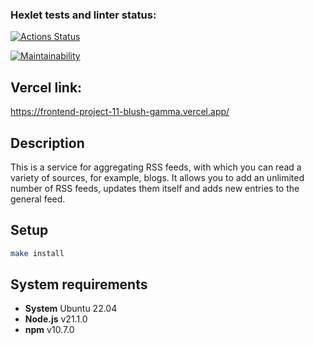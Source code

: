 ### Hexlet tests and linter status:
[![Actions Status](https://github.com/MikeDruzhin/frontend-project-11/actions/workflows/hexlet-check.yml/badge.svg)](https://github.com/MikeDruzhin/frontend-project-11/actions)

[![Maintainability](https://api.codeclimate.com/v1/badges/07898e3feaa1c70ecb19/maintainability)](https://codeclimate.com/github/MikeDruzhin/frontend-project-11/maintainability)

## Vercel link:
https://frontend-project-11-blush-gamma.vercel.app/

## Description
This is a service for aggregating RSS feeds, with which you can read a variety of sources, for example, blogs. It allows you to add an unlimited number of RSS feeds, updates them itself and adds new entries to the general feed.


## Setup
```bash
make install
```

## System requirements
* **System** Ubuntu 22.04 
* **Node.js** v21.1.0
* **npm** v10.7.0
